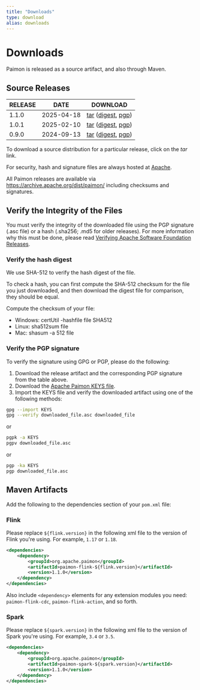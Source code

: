 ```yaml
---
title: "Downloads"
type: download
alias: downloads
---
```


# Downloads

Paimon is released as a source artifact, and also through Maven.

## Source Releases

| RELEASE | DATE       | DOWNLOAD                                                                                                                                                                                                                                                                                                           |
|---------|------------|--------------------------------------------------------------------------------------------------------------------------------------------------------------------------------------------------------------------------------------------------------------------------------------------------------------------|
| 1.1.0   | 2025-04-18 | [tar](https://www.apache.org/dyn/closer.lua/paimon/paimon-1.1.0/apache-paimon-1.1.0-src.tgz)               ([digest](https://downloads.apache.org/paimon/paimon-1.1.0/apache-paimon-1.1.0-src.tgz.sha512),                [pgp](https://downloads.apache.org/paimon/paimon-1.1.0/apache-paimon-1.1.0-src.tgz.asc)) |                                                                                                                                                                                                                                                                                                                                                                                                                                            |
| 1.0.1   | 2025-02-10 | [tar](https://www.apache.org/dyn/closer.lua/paimon/paimon-1.0.1/apache-paimon-1.0.1-src.tgz)               ([digest](https://downloads.apache.org/paimon/paimon-1.0.1/apache-paimon-1.0.1-src.tgz.sha512),                [pgp](https://downloads.apache.org/paimon/paimon-1.0.1/apache-paimon-1.0.1-src.tgz.asc)) |                                                                                                                                                                                                                                                                                                                                                                                                                                            |
| 0.9.0   | 2024-09-13 | [tar](https://www.apache.org/dyn/closer.lua/paimon/paimon-0.9.0/apache-paimon-0.9.0-src.tgz)               ([digest](https://downloads.apache.org/paimon/paimon-0.9.0/apache-paimon-0.9.0-src.tgz.sha512),                [pgp](https://downloads.apache.org/paimon/paimon-0.9.0/apache-paimon-0.9.0-src.tgz.asc)) |                                                                                                                                                                                                                                                                                                                                                                                                                                            |

To download a source distribution for a particular release, click on the *tar* link.

For security, hash and signature files are always hosted at [Apache](https://downloads.apache.org/).

All Paimon releases are available via https://archive.apache.org/dist/paimon/ including checksums and signatures.

## Verify the Integrity of the Files

You must verify the integrity of the downloaded file using the PGP signature (.asc file) or a hash (.sha256; .md5 for older releases). For more information why this must be done, please read [Verifying Apache Software Foundation Releases](https://www.apache.org/info/verification.html).

### Verify the hash digest

We use SHA-512 to verify the hash digest of the file.

To check a hash, you can first compute the SHA-512 checksum for the file you just downloaded, and then download the
digest file for comparison, they should be equal.

Compute the checksum of your file:
- Windows: certUtil -hashfile file SHA512
- Linux: sha512sum file
- Mac: shasum -a 512 file

### Verify the PGP signature

To verify the signature using GPG or PGP, please do the following:

1. Download the release artifact and the corresponding PGP signature from the table above.
2. Download the [Apache Paimon KEYS file](https://downloads.apache.org/paimon/KEYS).
3. Import the KEYS file and verify the downloaded artifact using one of the following methods:

```bash
gpg --import KEYS
gpg --verify downloaded_file.asc downloaded_file
```

or

```bash
pgpk -a KEYS
pgpv downloaded_file.asc
```

or

```bash
pgp -ka KEYS
pgp downloaded_file.asc
```

## Maven Artifacts

Add the following to the dependencies section of your `pom.xml` file:

### Flink

Please replace `${flink.version}` in the following xml file to the version of Flink you're using. For example, `1.17` or `1.18`.

```xml
<dependencies>
    <dependency>
        <groupId>org.apache.paimon</groupId>
        <artifactId>paimon-flink-${flink.version}</artifactId>
        <version>1.1.0</version>
    </dependency>
</dependencies>
```

Also include `<dependency>` elements for any extension modules you need: `paimon-flink-cdc`, `paimon-flink-action`, and so forth.

### Spark

Please replace `${spark.version}` in the following xml file to the version of Spark you're using. For example, `3.4` or `3.5`.

```xml
<dependencies>
    <dependency>
        <groupId>org.apache.paimon</groupId>
        <artifactId>paimon-spark-${spark.version}</artifactId>
        <version>1.1.0</version>
    </dependency>
</dependencies>
```
